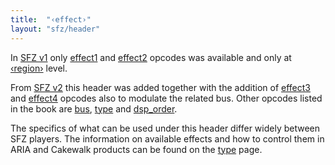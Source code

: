 ```yaml
---
title:  "‹effect›"
layout: "sfz/header"
---
```

In [SFZ v1] only [effect1] and [effect2] opcodes was available
and only at [‹region›] level.

From [SFZ v2] this header was added together with the addition of
[effect3] and [effect4] opcodes also to modulate the related bus.
Other opcodes listed in the book are [bus], [type] and [dsp_order].

The specifics of what can be used under this header differ widely
between SFZ players. The information on available effects and
how to control them in ARIA and Cakewalk products can be found on
the [type] page.

[SFZ v1]:       /misc/sfz1
[SFZ v2]:       /misc/sfz2
[‹region›]:     /headers/region
[effect1]:      /opcodes/effect1
[effect2]:      /opcodes/effect2
[effect3]:      /opcodes/effect3
[effect4]:      /opcodes/effect4
[bus]:          /opcodes/bus
[type]:         /opcodes/type
[dsp_order]:    /opcodes/dsp_order
